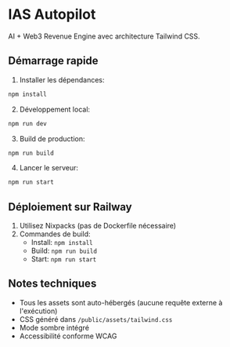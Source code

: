 # IAS Autopilot

AI + Web3 Revenue Engine avec architecture Tailwind CSS.

## Démarrage rapide

1. Installer les dépendances:
```bash
npm install
```

2. Développement local:
```bash
npm run dev
```

3. Build de production:
```bash
npm run build
```

4. Lancer le serveur:
```bash
npm run start
```

## Déploiement sur Railway

1. Utilisez Nixpacks (pas de Dockerfile nécessaire)
2. Commandes de build:
   - Install: `npm install`
   - Build: `npm run build`
   - Start: `npm run start`

## Notes techniques
- Tous les assets sont auto-hébergés (aucune requête externe à l'exécution)
- CSS généré dans `/public/assets/tailwind.css`
- Mode sombre intégré
- Accessibilité conforme WCAG
